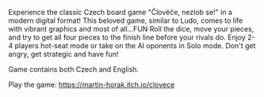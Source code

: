 Experience the classic Czech board game "Člověče, nezlob se!" in a modern digital format! This beloved game, similar to Ludo, comes to life with vibrant graphics and most of all...FUN 
Roll the dice, move your pieces, and try to get all four pieces to the finish line before your rivals do. 
Enjoy 2-4 players hot-seat mode or take on the AI oponents in Solo mode. Don't get angry, get strategic and have fun!  

Game contains both Czech and English.

Play the game: https://martin-horak.itch.io/clovece
